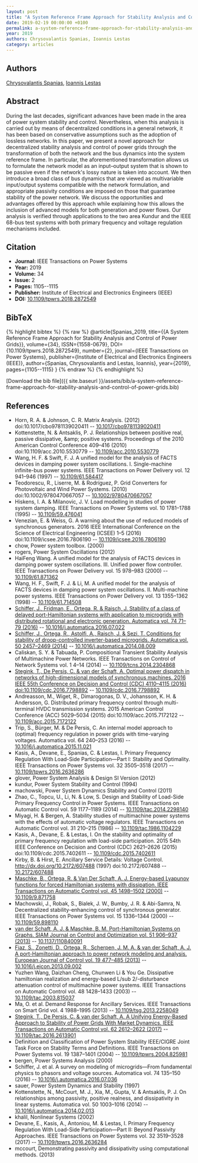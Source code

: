 ```yaml
---
layout: post
title: "A System Reference Frame Approach for Stability Analysis and Control of Power Grids"
date: 2019-02-19 00:00:00 +0100
permalink: a-system-reference-frame-approach-for-stability-analysis-and-control-of-power-grids
year: 2019
authors: Chrysovalantis Spanias, Ioannis Lestas
category: articles
---
```

 
## Authors
[Chrysovalantis Spanias](authors/chrysovalantis-spanias), [Ioannis Lestas](authors/ioannis-lestas)
 
## Abstract
During the last decades, significant advances have been made in the area of power system stability and control. Nevertheless, when this analysis is carried out by means of decentralized conditions in a general network, it has been based on conservative assumptions such as the adoption of lossless networks. In this paper, we present a novel approach for decentralized stability analysis and control of power grids through the transformation of both the network and the bus dynamics into the system reference frame. In particular, the aforementioned transformation allows us to formulate the network model as an input–output system that is shown to be passive even if the network's lossy nature is taken into account. We then introduce a broad class of bus dynamics that are viewed as multivariable input/output systems compatible with the network formulation, and appropriate passivity conditions are imposed on those that guarantee stability of the power network. We discuss the opportunities and advantages offered by this approach while explaining how this allows the inclusion of advanced models for both generation and power flows. Our analysis is verified through applications to the two area Kundur and the IEEE 68-bus test systems with both primary frequency and voltage regulation mechanisms included.
 
## Citation
- **Journal:** IEEE Transactions on Power Systems
- **Year:** 2019
- **Volume:** 34
- **Issue:** 2
- **Pages:** 1105--1115
- **Publisher:** Institute of Electrical and Electronics Engineers (IEEE)
- **DOI:** [10.1109/tpwrs.2018.2872549](https://doi.org/10.1109/tpwrs.2018.2872549)
 
## BibTeX
{% highlight bibtex %}
{% raw %}
@article{Spanias_2019,
  title={{A System Reference Frame Approach for Stability Analysis and Control of Power Grids}},
  volume={34},
  ISSN={1558-0679},
  DOI={10.1109/tpwrs.2018.2872549},
  number={2},
  journal={IEEE Transactions on Power Systems},
  publisher={Institute of Electrical and Electronics Engineers (IEEE)},
  author={Spanias, Chrysovalantis and Lestas, Ioannis},
  year={2019},
  pages={1105--1115}
}
{% endraw %}
{% endhighlight %}
 
[Download the bib file]({{ site.baseurl }}/assets/bib/a-system-reference-frame-approach-for-stability-analysis-and-control-of-power-grids.bib)
 
## References
- Horn, R. A. & Johnson, C. R. Matrix Analysis. (2012) doi:10.1017/cbo9781139020411 -- [10.1017/cbo9781139020411](https://doi.org/10.1017/cbo9781139020411)
- Kottenstette, N. & Antsaklis, P. J. Relationships between positive real, passive dissipative, &amp;amp; positive systems. Proceedings of the 2010 American Control Conference 409–416 (2010) doi:10.1109/acc.2010.5530779 -- [10.1109/acc.2010.5530779](https://doi.org/10.1109/acc.2010.5530779)
- Wang, H. F. & Swift, F. J. A unified model for the analysis of FACTS devices in damping power system oscillations. I. Single-machine infinite-bus power systems. IEEE Transactions on Power Delivery vol. 12 941–946 (1997) -- [10.1109/61.584417](https://doi.org/10.1109/61.584417)
- Teodorescu, R., Liserre, M. & Rodríguez, P. Grid Converters for Photovoltaic and Wind Power Systems. (2010) doi:10.1002/9780470667057 -- [10.1002/9780470667057](https://doi.org/10.1002/9780470667057)
- Hiskens, I. A. & Milanovic, J. V. Load modelling in studies of power system damping. IEEE Transactions on Power Systems vol. 10 1781–1788 (1995) -- [10.1109/59.476041](https://doi.org/10.1109/59.476041)
- Venezian, E. & Weiss, G. A warning about the use of reduced models of synchronous generators. 2016 IEEE International Conference on the Science of Electrical Engineering (ICSEE) 1–5 (2016) doi:10.1109/icsee.2016.7806190 -- [10.1109/icsee.2016.7806190](https://doi.org/10.1109/icsee.2016.7806190)
- chow, Power system toolbox. (2000)
- rogers, Power System Oscillations (2012)
- HaiFeng Wang. A unified model for the analysis of FACTS devices in damping power system oscillations. III. Unified power flow controller. IEEE Transactions on Power Delivery vol. 15 978–983 (2000) -- [10.1109/61.871362](https://doi.org/10.1109/61.871362)
- Wang, H. F., Swift, F. J. & Li, M. A unified model for the analysis of FACTS devices in damping power system oscillations. II. Multi-machine power systems. IEEE Transactions on Power Delivery vol. 13 1355–1362 (1998) -- [10.1109/61.714508](https://doi.org/10.1109/61.714508)
- [Schiffer, J., Fridman, E., Ortega, R. & Raisch, J. Stability of a class of delayed port-Hamiltonian systems with application to microgrids with distributed rotational and electronic generation. Automatica vol. 74 71–79 (2016)](stability-of-a-class-of-delayed-port-hamiltonian-systems-with-application-to-microgrids-with-distributed-rotational-and-electronic-generation) -- [10.1016/j.automatica.2016.07.022](https://doi.org/10.1016/j.automatica.2016.07.022)
- [Schiffer, J., Ortega, R., Astolfi, A., Raisch, J. & Sezi, T. Conditions for stability of droop-controlled inverter-based microgrids. Automatica vol. 50 2457–2469 (2014)](conditions-for-stability-of-droop-controlled-inverter-based-microgrids) -- [10.1016/j.automatica.2014.08.009](https://doi.org/10.1016/j.automatica.2014.08.009)
- Caliskan, S. Y. & Tabuada, P. Compositional Transient Stability Analysis of Multimachine Power Networks. IEEE Transactions on Control of Network Systems vol. 1 4–14 (2014) -- [10.1109/tcns.2014.2304868](https://doi.org/10.1109/tcns.2014.2304868)
- [Stegink, T., De Persis, C. & van der Schaft, A. Optimal power dispatch in networks of high-dimensional models of synchronous machines. 2016 IEEE 55th Conference on Decision and Control (CDC) 4110–4115 (2016) doi:10.1109/cdc.2016.7798892](optimal-power-dispatch-in-networks-of-high-dimensional-models-of-synchronous-machines) -- [10.1109/cdc.2016.7798892](https://doi.org/10.1109/cdc.2016.7798892)
- Andreasson, M., Wiget, R., Dimarogonas, D. V., Johansson, K. H. & Andersson, G. Distributed primary frequency control through multi-terminal HVDC transmission systems. 2015 American Control Conference (ACC) 5029–5034 (2015) doi:10.1109/acc.2015.7172122 -- [10.1109/acc.2015.7172122](https://doi.org/10.1109/acc.2015.7172122)
- Trip, S., Bürger, M. & De Persis, C. An internal model approach to (optimal) frequency regulation in power grids with time-varying voltages. Automatica vol. 64 240–253 (2016) -- [10.1016/j.automatica.2015.11.021](https://doi.org/10.1016/j.automatica.2015.11.021)
- Kasis, A., Devane, E., Spanias, C. & Lestas, I. Primary Frequency Regulation With Load-Side Participation—Part I: Stability and Optimality. IEEE Transactions on Power Systems vol. 32 3505–3518 (2017) -- [10.1109/tpwrs.2016.2636286](https://doi.org/10.1109/tpwrs.2016.2636286)
- glover, Power System Analysis & Design SI Version (2012)
- kundur, Power System Stability and Control (1994)
- machowski, Power System Dynamics Stability and Control (2011)
- Zhao, C., Topcu, U., Li, N. & Low, S. Design and Stability of Load-Side Primary Frequency Control in Power Systems. IEEE Transactions on Automatic Control vol. 59 1177–1189 (2014) -- [10.1109/tac.2014.2298140](https://doi.org/10.1109/tac.2014.2298140)
- Miyagi, H. & Bergen, A. Stability studies of multimachine power systems with the effects of automatic voltage regulators. IEEE Transactions on Automatic Control vol. 31 210–215 (1986) -- [10.1109/tac.1986.1104229](https://doi.org/10.1109/tac.1986.1104229)
- Kasis, A., Devane, E. & Lestas, I. On the stability and optimality of primary frequency regulation with load-side participation. 2015 54th IEEE Conference on Decision and Control (CDC) 2621–2626 (2015) doi:10.1109/cdc.2015.7402611 -- [10.1109/cdc.2015.7402611](https://doi.org/10.1109/cdc.2015.7402611)
- Kirby, B. & Hirst, E. Ancillary Service Details: Voltage Control. http://dx.doi.org/10.2172/607488 (1997) doi:10.2172/607488 -- [10.2172/607488](https://doi.org/10.2172/607488)
- [Maschke, B., Ortega, R. & Van Der Schaft, A. J. Energy-based Lyapunov functions for forced Hamiltonian systems with dissipation. IEEE Transactions on Automatic Control vol. 45 1498–1502 (2000)](energy-based-lyapunov-functions-for-forced-hamiltonian-systems-with-dissipation) -- [10.1109/9.871758](https://doi.org/10.1109/9.871758)
- Machowski, J., Robak, S., Bialek, J. W., Bumby, J. R. & Abi-Samra, N. Decentralized stability-enhancing control of synchronous generator. IEEE Transactions on Power Systems vol. 15 1336–1344 (2000) -- [10.1109/59.898110](https://doi.org/10.1109/59.898110)
- [van der Schaft, A. J. & Maschke, B. M. Port-Hamiltonian Systems on Graphs. SIAM Journal on Control and Optimization vol. 51 906–937 (2013)](port-hamiltonian-systems-on-graphs) -- [10.1137/110840091](https://doi.org/10.1137/110840091)
- [Fiaz, S., Zonetti, D., Ortega, R., Scherpen, J. M. A. & van der Schaft, A. J. A port-Hamiltonian approach to power network modeling and analysis. European Journal of Control vol. 19 477–485 (2013)](a-port-hamiltonian-approach-to-power-network-modeling-and-analysis) -- [10.1016/j.ejcon.2013.09.002](https://doi.org/10.1016/j.ejcon.2013.09.002)
- Yuzhen Wang, Daizhan Cheng, Chunwen Li & You Ge. Dissipative hamiltonian realization and energy-based L/sub 2/-disturbance attenuation control of multimachine power systems. IEEE Transactions on Automatic Control vol. 48 1428–1433 (2003) -- [10.1109/tac.2003.815037](https://doi.org/10.1109/tac.2003.815037)
- Ma, O. et al. Demand Response for Ancillary Services. IEEE Transactions on Smart Grid vol. 4 1988–1995 (2013) -- [10.1109/tsg.2013.2258049](https://doi.org/10.1109/tsg.2013.2258049)
- [Stegink, T., De Persis, C. & van der Schaft, A. A Unifying Energy-Based Approach to Stability of Power Grids With Market Dynamics. IEEE Transactions on Automatic Control vol. 62 2612–2622 (2017)](a-unifying-energy-based-approach-to-stability-of-power-grids-with-market-dynamics) -- [10.1109/tac.2016.2613901](https://doi.org/10.1109/tac.2016.2613901)
- Definition and Classification of Power System Stability IEEE/CIGRE Joint Task Force on Stability Terms and Definitions. IEEE Transactions on Power Systems vol. 19 1387–1401 (2004) -- [10.1109/tpwrs.2004.825981](https://doi.org/10.1109/tpwrs.2004.825981)
- bergen, Power Systems Analysis (2000)
- Schiffer, J. et al. A survey on modeling of microgrids—From fundamental physics to phasors and voltage sources. Automatica vol. 74 135–150 (2016) -- [10.1016/j.automatica.2016.07.036](https://doi.org/10.1016/j.automatica.2016.07.036)
- sauer, Power System Dynamics and Stability (1997)
- Kottenstette, N., McCourt, M. J., Xia, M., Gupta, V. & Antsaklis, P. J. On relationships among passivity, positive realness, and dissipativity in linear systems. Automatica vol. 50 1003–1016 (2014) -- [10.1016/j.automatica.2014.02.013](https://doi.org/10.1016/j.automatica.2014.02.013)
- khalil, Nonlinear Systems (2002)
- Devane, E., Kasis, A., Antoniou, M. & Lestas, I. Primary Frequency Regulation With Load-Side Participation—Part II: Beyond Passivity Approaches. IEEE Transactions on Power Systems vol. 32 3519–3528 (2017) -- [10.1109/tpwrs.2016.2636284](https://doi.org/10.1109/tpwrs.2016.2636284)
- mccourt, Demonstrating passivity and dissipativity using computational methods. (2013)


